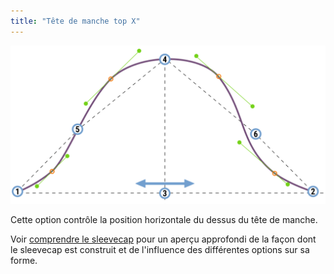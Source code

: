 ```yaml
---
title: "Tête de manche top X"
---
```


![L'emplacement horizontal du haut du chapeau de manche](./sleevecaptopfactorx.svg)

Cette option contrôle la position horizontale du dessus du tête de manche.

<Tip>

Voir [comprendre le sleevecap](/docs/designs/brian/options#understanding-the-sleevecap) pour un aperçu approfondi
de la façon dont le sleevecap est construit et de l'influence des différentes options sur sa forme.

</Tip>




